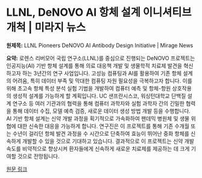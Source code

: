 # LLNL, DeNOVO AI 항체 설계 이니셔티브 개척 | 미라지 뉴스

**원제목:** LLNL Pioneers DeNOVO AI Antibody Design Initiative | Mirage News

**요약:** 로렌스 리버모어 국립 연구소(LLNL)를 중심으로 진행되는 DeNOVO 프로젝트는 인공지능(AI) 기반 항체 설계를 통해 의료 대응책 개발 및 생물학적 치료제 발견을 혁신하고자 하는 3년간의 연구 사업입니다.  고성능 컴퓨팅과 AI를 활용하여 기존 항체 설계의 어려움, 특히 데이터 부족 및 막대한 컴퓨팅 자원 필요성을 극복하고자 합니다.  이를 위해 초고속 항체 특성 분석 실험 기법을 개발하여 컴퓨터 예측 및 항체-항원 상호작용의 생성적 설계를 가능하게 할 계획입니다.  UC 샌프란시스코, 워싱턴대학교 단백질 설계 연구소 등 여러 기관과의 협력을 통해 컴퓨터 과학자와 실험 과학자 간의 긴밀한 협력을 통해 데이터 수집, 모델 예측 검증, 새로운 데이터 생성 방법 개발 등을 수행합니다.  AI 기반 항체 설계는 신약 개발 과정을 획기적으로 가속화하여 팬데믹 병원체 및 생물 위협에 대한 신속한 대응을 가능하게 합니다.  연구진은 이 프로젝트를 통해 기존 수개월 또는 수년이 걸리던 항체 발견 과정을 수 시간으로 단축하여 효능이 뛰어난 중화 항체를 신속하게 개발할 수 있을 것으로 기대하고 있습니다.  결과적으로 이 프로젝트는 신약 개발 속도를 비약적으로 향상시켜 환자들에게 신속하게 새로운 치료제를 제공하는 데 크게 기여할 것으로 전망됩니다.

[원문 링크](https://www.miragenews.com/llnl-pioneers-denovo-ai-antibody-design-1501884/)
